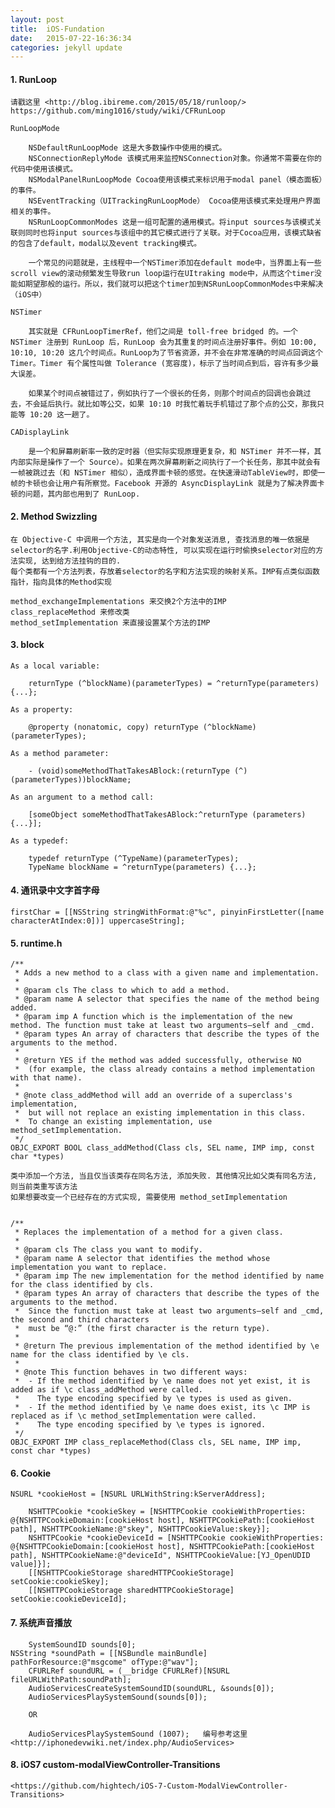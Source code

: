 ```yaml
---
layout: post
title:  iOS-Fundation
date:   2015-07-22-16:36:34
categories: jekyll update
---
```



#### 1. RunLoop
	
	请戳这里 <http://blog.ibireme.com/2015/05/18/runloop/>
	https://github.com/ming1016/study/wiki/CFRunLoop

	RunLoopMode
	
		NSDefaultRunLoopMode 这是大多数操作中使用的模式。
		NSConnectionReplyMode 该模式用来监控NSConnection对象。你通常不需要在你的代码中使用该模式。
		NSModalPanelRunLoopMode Cocoa使用该模式来标识用于modal panel（模态面板）的事件。
		NSEventTracking（UITrackingRunLoopMode） Cocoa使用该模式来处理用户界面相关的事件。
		NSRunLoopCommonModes 这是一组可配置的通用模式。将input sources与该模式关联则同时也将input sources与该组中的其它模式进行了关联。对于Cocoa应用，该模式缺省的包含了default，modal以及event tracking模式。

		一个常见的问题就是，主线程中一个NSTimer添加在default mode中，当界面上有一些scroll view的滚动频繁发生导致run loop运行在UItraking mode中，从而这个timer没能如期望那般的运行。所以，我们就可以把这个timer加到NSRunLoopCommonModes中来解决（iOS中）

	NSTimer 

		其实就是 CFRunLoopTimerRef，他们之间是 toll-free bridged 的。一个 NSTimer 注册到 RunLoop 后，RunLoop 会为其重复的时间点注册好事件。例如 10:00, 10:10, 10:20 这几个时间点。RunLoop为了节省资源，并不会在非常准确的时间点回调这个Timer。Timer 有个属性叫做 Tolerance (宽容度)，标示了当时间点到后，容许有多少最大误差。

		如果某个时间点被错过了，例如执行了一个很长的任务，则那个时间点的回调也会跳过去，不会延后执行。就比如等公交，如果 10:10 时我忙着玩手机错过了那个点的公交，那我只能等 10:20 这一趟了。

	CADisplayLink 

		是一个和屏幕刷新率一致的定时器（但实际实现原理更复杂，和 NSTimer 并不一样，其内部实际是操作了一个 Source）。如果在两次屏幕刷新之间执行了一个长任务，那其中就会有一帧被跳过去（和 NSTimer 相似），造成界面卡顿的感觉。在快速滑动TableView时，即使一帧的卡顿也会让用户有所察觉。Facebook 开源的 AsyncDisplayLink 就是为了解决界面卡顿的问题，其内部也用到了 RunLoop.

#### 2. Method Swizzling

	在 Objective-C 中调用一个方法, 其实是向一个对象发送消息, 查找消息的唯一依据是selector的名字.利用Objective-C的动态特性, 可以实现在运行时偷换selector对应的方法实现, 达到给方法挂钩的目的.
	每个类都有一个方法列表，存放着selector的名字和方法实现的映射关系。IMP有点类似函数指针，指向具体的Method实现
	
	method_exchangeImplementations 来交换2个方法中的IMP
	class_replaceMethod 来修改类
	method_setImplementation 来直接设置某个方法的IMP

#### 3. block

	As a local variable:

		returnType (^blockName)(parameterTypes) = ^returnType(parameters) {...};

	As a property:

		@property (nonatomic, copy) returnType (^blockName)(parameterTypes);

	As a method parameter:

		- (void)someMethodThatTakesABlock:(returnType (^)(parameterTypes))blockName;

	As an argument to a method call:

		[someObject someMethodThatTakesABlock:^returnType (parameters) {...}];

	As a typedef:

		typedef returnType (^TypeName)(parameterTypes);
		TypeName blockName = ^returnType(parameters) {...};


#### 4. 通讯录中文字首字母

	firstChar = [[NSString stringWithFormat:@"%c", pinyinFirstLetter([name characterAtIndex:0])] uppercaseString];


#### 5. runtime.h

	/** 
	 * Adds a new method to a class with a given name and implementation.
	 * 
	 * @param cls The class to which to add a method.
	 * @param name A selector that specifies the name of the method being added.
	 * @param imp A function which is the implementation of the new method. The function must take at least two arguments—self and _cmd.
	 * @param types An array of characters that describe the types of the arguments to the method. 
	 * 
	 * @return YES if the method was added successfully, otherwise NO 
	 *  (for example, the class already contains a method implementation with that name).
	 *
	 * @note class_addMethod will add an override of a superclass's implementation, 
	 *  but will not replace an existing implementation in this class. 
	 *  To change an existing implementation, use method_setImplementation.
	 */
	OBJC_EXPORT BOOL class_addMethod(Class cls, SEL name, IMP imp, const char *types)

	类中添加一个方法, 当且仅当该类存在同名方法, 添加失败. 其他情况比如父类有同名方法, 则当前类重写该方法
	如果想要改变一个已经存在的方式实现, 需要使用 method_setImplementation


	/** 
	 * Replaces the implementation of a method for a given class.
	 * 
	 * @param cls The class you want to modify.
	 * @param name A selector that identifies the method whose implementation you want to replace.
	 * @param imp The new implementation for the method identified by name for the class identified by cls.
	 * @param types An array of characters that describe the types of the arguments to the method. 
	 *  Since the function must take at least two arguments—self and _cmd, the second and third characters
	 *  must be “@:” (the first character is the return type).
	 * 
	 * @return The previous implementation of the method identified by \e name for the class identified by \e cls.
	 * 
	 * @note This function behaves in two different ways:
	 *  - If the method identified by \e name does not yet exist, it is added as if \c class_addMethod were called. 
	 *    The type encoding specified by \e types is used as given.
	 *  - If the method identified by \e name does exist, its \c IMP is replaced as if \c method_setImplementation were called.
	 *    The type encoding specified by \e types is ignored.
	 */
	OBJC_EXPORT IMP class_replaceMethod(Class cls, SEL name, IMP imp, const char *types)


#### 6. Cookie

	NSURL *cookieHost = [NSURL URLWithString:kServerAddress];
    
    	NSHTTPCookie *cookieSkey = [NSHTTPCookie cookieWithProperties: @{NSHTTPCookieDomain:[cookieHost host], NSHTTPCookiePath:[cookieHost path], NSHTTPCookieName:@"skey", NSHTTPCookieValue:skey}];
    	NSHTTPCookie *cookieDeviceId = [NSHTTPCookie cookieWithProperties: @{NSHTTPCookieDomain:[cookieHost host], NSHTTPCookiePath:[cookieHost path], NSHTTPCookieName:@"deviceId", NSHTTPCookieValue:[YJ_OpenUDID value]}];
    	[[NSHTTPCookieStorage sharedHTTPCookieStorage] setCookie:cookieSkey];
    	[[NSHTTPCookieStorage sharedHTTPCookieStorage] setCookie:cookieDeviceId];

#### 7. 系统声音播放
        SystemSoundID sounds[0];
	NSString *soundPath = [[NSBundle mainBundle] pathForResource:@"msgcome" ofType:@"wav"];
        CFURLRef soundURL = (__bridge CFURLRef)[NSURL fileURLWithPath:soundPath];
        AudioServicesCreateSystemSoundID(soundURL, &sounds[0]);
        AudioServicesPlaySystemSound(sounds[0]);

        OR

        AudioServicesPlaySystemSound (1007);   编号参考这里 <http://iphonedevwiki.net/index.php/AudioServices>

#### 8. iOS7 custom-modalViewController-Transitions

	<https://github.com/hightech/iOS-7-Custom-ModalViewController-Transitions>
	




	

[jekyll]:      http://jekyllrb.com
[jekyll-gh]:   https://github.com/jekyll/jekyll
[jekyll-help]: https://github.com/jekyll/jekyll-help
